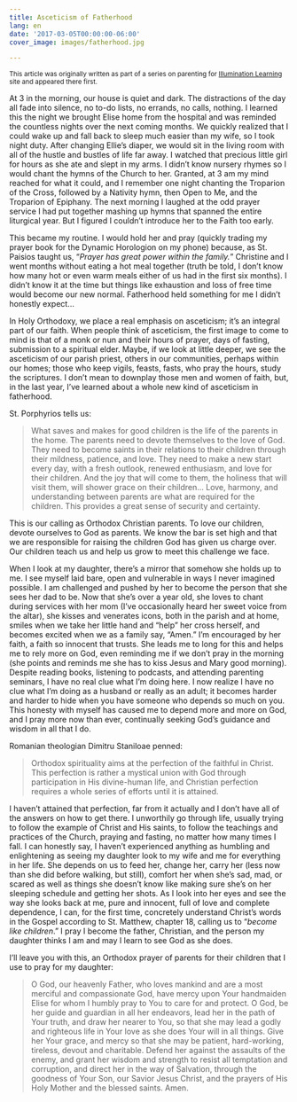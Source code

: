 ```yaml
---
title: Asceticism of Fatherhood
lang: en
date: '2017-03-05T00:00:00-06:00'
cover_image: images/fatherhood.jpg

---
```

<sub>This article was originally written as part of a series on parenting for [Illumination Learning](http://illumination-learning.com/main/2017/03/15/asceticism-of-fatherhood/) site and appeared there first. </sub>

At 3 in the morning, our house is quiet and dark. The distractions of the day all fade into silence, no to-do lists, no errands, no calls, nothing. I learned this the night we brought Elise home from the hospital and was reminded the countless nights over the next coming months. We quickly realized that I could wake up and fall back to sleep much easier than my wife, so I took night duty. After changing Ellie’s diaper, we would sit in the living room with all of the hustle and bustles of life far away. I watched that precious little girl for hours as she ate and slept in my arms. I didn’t know nursery rhymes so I would chant the hymns of the Church to her. Granted, at 3 am my mind reached for what it could, and I remember one night chanting the Troparion of the Cross, followed by a Nativity hymn, then Open to Me, and the Troparion of Epiphany. The next morning I laughed at the odd prayer service I had put together mashing up hymns that spanned the entire liturgical year. But I figured I couldn’t introduce her to the Faith too early.

This became my routine. I would hold her and pray (quickly trading my prayer book for the Dynamic Horologion on my phone) because, as St. Paisios taught us, “_Prayer has great power within the family._” Christine and I went months without eating a hot meal together (truth be told, I don’t know how many hot or even warm meals either of us had in the first six months). I didn’t know it at the time but things like exhaustion and loss of free time would become our new normal. Fatherhood held something for me I didn’t honestly expect…

In Holy Orthodoxy, we place a real emphasis on asceticism; it’s an integral part of our faith. When people think of asceticism, the first image to come to mind is that of a monk or nun and their hours of prayer, days of fasting, submission to a spiritual elder. Maybe, if we look at little deeper, we see the asceticism of our parish priest, others in our communities, perhaps within our homes; those who keep vigils, feasts, fasts, who pray the hours, study the scriptures. I don’t mean to downplay those men and women of faith, but, in the last year, I’ve learned about a whole new kind of asceticism in fatherhood.

St. Porphyrios tells us:

> What saves and makes for good children is the life of the parents in the home. The parents need to devote themselves to the love of God. They need to become saints in their relations to their children through their mildness, patience, and love. They need to make a new start every day, with a fresh outlook, renewed enthusiasm, and love for their children. And the joy that will come to them, the holiness that will visit them, will shower grace on their children… Love, harmony, and understanding between parents are what are required for the children. This provides a great sense of security and certainty.

This is our calling as Orthodox Christian parents. To love our children, devote ourselves to God as parents. We know the bar is set high and that we are responsible for raising the children God has given us charge over. Our children teach us and help us grow to meet this challenge we face.

When I look at my daughter, there’s a mirror that somehow she holds up to me. I see myself laid bare, open and vulnerable in ways I never imagined possible. I am challenged and pushed by her to become the person that she sees her dad to be. Now that she’s over a year old, she loves to chant during services with her mom (I’ve occasionally heard her sweet voice from the altar), she kisses and venerates icons, both in the parish and at home, smiles when we take her little hand and “help” her cross herself, and becomes excited when we as a family say, “Amen.” I’m encouraged by her faith, a faith so innocent that trusts. She leads me to long for this and helps me to rely more on God, even reminding me if we don’t pray in the morning (she points and reminds me she has to kiss Jesus and Mary good morning). Despite reading books, listening to podcasts, and attending parenting seminars, I have no real clue what I’m doing here. I now realize I have no clue what I’m doing as a husband or really as an adult; it becomes harder and harder to hide when you have someone who depends so much on you. This honesty with myself has caused me to depend more and more on God, and I pray more now than ever, continually seeking God’s guidance and wisdom in all that I do.

Romanian theologian Dimitru Staniloae penned:

> Orthodox spirituality aims at the perfection of the faithful in Christ. This perfection is rather a mystical union with God through participation in His divine-human life, and Christian perfection requires a whole series of efforts until it is attained.

I haven’t attained that perfection, far from it actually and I don’t have all of the answers on how to get there. I unworthily go through life, usually trying to follow the example of Christ and His saints, to follow the teachings and practices of the Church, praying and fasting, no matter how many times I fall. I can honestly say, I haven’t experienced anything as humbling and enlightening as seeing my daughter look to my wife and me for everything in her life. She depends on us to feed her, change her, carry her (less now than she did before walking, but still), comfort her when she’s sad, mad, or scared as well as things she doesn’t know like making sure she’s on her sleeping schedule and getting her shots. As I look into her eyes and see the way she looks back at me, pure and innocent, full of love and complete dependence, I can, for the first time, concretely understand Christ’s words in the Gospel according to St. Matthew, chapter 18, calling us to “_become like children_.” I pray I become the father, Christian, and the person my daughter thinks I am and may I learn to see God as she does.

I’ll leave you with this, an Orthodox prayer of parents for their children that I use to pray for my daughter:

> O God, our heavenly Father, who loves mankind and are a most merciful and compassionate God, have mercy upon Your handmaiden Elise for whom I humbly pray to You to care for and protect. O God, be her guide and guardian in all her endeavors, lead her in the path of Your truth, and draw her nearer to You, so that she may lead a godly and righteous life in Your love as she does Your will in all things. Give her Your grace, and mercy so that she may be patient, hard-working, tireless, devout and charitable. Defend her against the assaults of the enemy, and grant her wisdom and strength to resist all temptation and corruption, and direct her in the way of Salvation, through the goodness of Your Son, our Savior Jesus Christ, and the prayers of His Holy Mother and the blessed saints. Amen.
